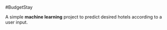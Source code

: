 #BudgetStay

A simple **machine learning** project to predict desired hotels according to a user input.
